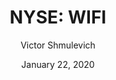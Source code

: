 ---
type: "report"
paper: "WIFI_Victor_Shmulevich.pdf"
author: "Victor Shmulevich"
company: "Boingo Wireless, Inc."
date: "January 22, 2020"
summary: "Boingo Wireless, Inc. (“Boingo” or “the Company”) provides mobile internet and cellular connectivity for wireless devices by constructing WiFi and cellular networks at large venues such as airports, stadiums, military bases, and multifamily units, and monetizing those networks through various products and services."
title: "NYSE: WIFI"
---
